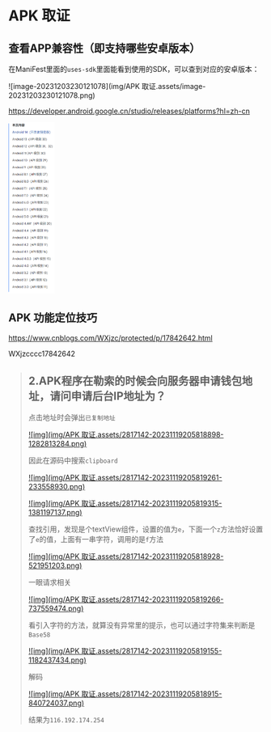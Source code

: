 # APK 取证

## 查看APP兼容性（即支持哪些安卓版本）

在ManiFest里面的`uses-sdk`里面能看到使用的SDK，可以查到对应的安卓版本：

![image-20231203230121078](img/APK 取证.assets/image-20231203230121078.png)

https://developer.android.google.cn/studio/releases/platforms?hl=zh-cn

<img src="img/APK 取证.assets/image-20231203230211541.png" alt="image-20231203230211541" style="zoom:33%;" />

## APK 功能定位技巧

https://www.cnblogs.com/WXjzc/protected/p/17842642.html

WXjzcccc17842642

> ## 2.APK程序在勒索的时候会向服务器申请钱包地址，请问申请后台IP地址为？
>
> 点击地址时会弹出`已复制地址`
>
> [![img](img/APK 取证.assets/2817142-20231119205818898-1282813284.png)](https://img2023.cnblogs.com/blog/2817142/202311/2817142-20231119205818898-1282813284.png)
>
> 因此在源码中搜索`clipboard`
>
> [![img](img/APK 取证.assets/2817142-20231119205819261-233558930.png)](https://img2023.cnblogs.com/blog/2817142/202311/2817142-20231119205819261-233558930.png)
>
> [![img](img/APK 取证.assets/2817142-20231119205819315-1381197137.png)](https://img2023.cnblogs.com/blog/2817142/202311/2817142-20231119205819315-1381197137.png)
>
> 查找引用，发现是个textView组件，设置的值为`e`，下面一个`z`方法恰好设置了`e`的值，上面有一串字符，调用的是`f`方法
>
> [![img](img/APK 取证.assets/2817142-20231119205818928-521951203.png)](https://img2023.cnblogs.com/blog/2817142/202311/2817142-20231119205818928-521951203.png)
>
> 一眼请求相关
>
> [![img](img/APK 取证.assets/2817142-20231119205819266-737559474.png)](https://img2023.cnblogs.com/blog/2817142/202311/2817142-20231119205819266-737559474.png)
>
> 看引入字符的方法，就算没有异常里的提示，也可以通过字符集来判断是`Base58`
>
> [![img](img/APK 取证.assets/2817142-20231119205819155-1182437434.png)](https://img2023.cnblogs.com/blog/2817142/202311/2817142-20231119205819155-1182437434.png)
>
> 解码
>
> [![img](img/APK 取证.assets/2817142-20231119205818915-840724037.png)](https://img2023.cnblogs.com/blog/2817142/202311/2817142-20231119205818915-840724037.png)
>
> 结果为`116.192.174.254`
